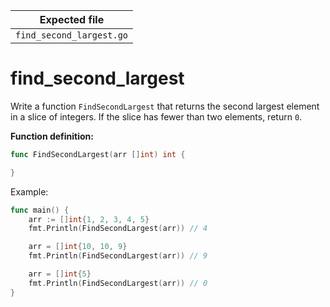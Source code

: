 | Expected file            |
| ------------------------ |
| `find_second_largest.go` |

# find_second_largest

Write a function `FindSecondLargest` that returns the second largest element in a slice of integers. If the slice has fewer than two elements, return `0`.

**Function definition:**

```go
func FindSecondLargest(arr []int) int {

}
```

Example:

```go
func main() {
    arr := []int{1, 2, 3, 4, 5}
    fmt.Println(FindSecondLargest(arr)) // 4

    arr = []int{10, 10, 9}
    fmt.Println(FindSecondLargest(arr)) // 9

    arr = []int{5}
    fmt.Println(FindSecondLargest(arr)) // 0
}
```

